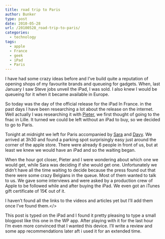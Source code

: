 ```yaml
---
title: road trip to Paris
author: Bunker
type: post
date: 2010-05-28
url: /20100528_road-trip-to-paris/
categories:
  - technology
tags:
  - apple
  - France
  - geek
  - iPad
  - Paris
---
```

I have had some crazy ideas before and I&#8217;ve build quite a reputation of opening shops of my favourite brands and queueing for gadgets. When, last January I saw Steve jobs unveil the iPad, I was sold. I also knew I would be queueing for it when it became available in Europe.

So today was the day of the official release for the iPad In France. in the past days I have been researching a lot about the release on the internet. Well actually I was researching it with <a href="http://www.pietervanimpe.com" rel="friend collegue met" title="Pieter Van Impe">Pieter</a>, we first thought of going to the fnac in Lille. It turned we could be left without an iPad to buy, so we decided to go to Paris.

Tonight at midnight we left for Paris accompanied by [Sara][1] and [Davy][2]. We arrived at 3h30 and found a parking spot surprisingly easy just around the corner of the apple store. There were already 6 people in front of us, but at least we knew we would have an iPad and so the waiting began.

When the hour got closer, Pieter and I were wondering about which one we would get, while Sara was deciding if she would get one. Unfortunately we didn&#8217;t have all the time waiting to decide because the press found out that there were some crazy Belgians in the queue. Most of them wanted to talk to us. We gave some interviews and were asked by a production crew of Apple to be followed while and after buying the iPad. We even got an iTunes gift certificate of 15€ out of it.

I haven&#8217;t found all the links to the videos and articles yet but I&#8217;ll add them once I&#8217;ve found them.</>

This post is typed on the iPad and I found it pretty pleasing to type a small blogpost like this one in the WP app. After playing with it for the last hour I&#8217;m even more convinced that I wanted this device. I&#8217;ll write a review and some app recommendations later aft i used it for an extended time.

 [1]: http://www.saravdv.be
 [2]: http://www.davybuntinx.be